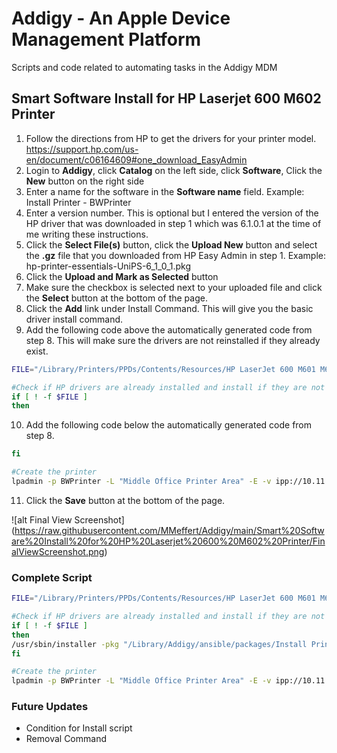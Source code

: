 # Addigy - An Apple Device Management Platform
Scripts and code related to automating tasks in the Addigy MDM

## Smart Software Install for HP Laserjet 600 M602 Printer
1. Follow the directions from HP to get the drivers for your printer model.
https://support.hp.com/us-en/document/c06164609#one_download_EasyAdmin
2. Login to **Addigy**, click **Catalog** on the left side, click **Software**, Click the **New** button on the right side
3. Enter a name for the software in the **Software name** field. Example: Install Printer - BWPrinter
4. Enter a version number.  This is optional but I entered the version of the HP driver that was downloaded in step 1 which was 6.1.0.1 at the time of me writing these instructions.
5. Click the **Select File(s)** button, click the **Upload New** button and select the **.gz** file that you downloaded from HP Easy Admin in step 1. Example: hp-printer-essentials-UniPS-6_1_0_1.pkg
6. Click the **Upload and Mark as Selected** button
7. Make sure the checkbox is selected next to your uploaded file and click the **Select** button at the bottom of the page.
8. Click the **Add** link under Install Command.  This will give you the basic driver install command.
9. Add the following code above the automatically generated code from step 8.  This will make sure the drivers are not reinstalled if they already exist.

```bash
FILE="/Library/Printers/PPDs/Contents/Resources/HP LaserJet 600 M601 M602 M603.gz"

#Check if HP drivers are already installed and install if they are not
if [ ! -f $FILE ]
then
```
10. Add the following code below the automatically generated code from step 8.

```bash
fi

#Create the printer
lpadmin -p BWPrinter -L "Middle Office Printer Area" -E -v ipp://10.11.1.127 -P "/Library/Printers/PPDs/Contents/Resources/HP LaserJet 600 M601 M602 M603.gz"
```
11. Click the **Save** button at the bottom of the page.

![alt Final View Screenshot] (https://raw.githubusercontent.com/MMeffert/Addigy/main/Smart%20Software%20Install%20for%20HP%20Laserjet%20600%20M602%20Printer/FinalViewScreenshot.png)

### Complete Script ###
```bash
FILE="/Library/Printers/PPDs/Contents/Resources/HP LaserJet 600 M601 M602 M603.gz"

#Check if HP drivers are already installed and install if they are not
if [ ! -f $FILE ]
then
/usr/sbin/installer -pkg "/Library/Addigy/ansible/packages/Install Printer - BWPrinter (1.0)/hp-printer-essentials-UniPS-6_1_0_1.pkg" -target /
fi

#Create the printer
lpadmin -p BWPrinter -L "Middle Office Printer Area" -E -v ipp://10.11.1.127 -P "/Library/Printers/PPDs/Contents/Resources/HP LaserJet 600 M601 M602 M603.gz"
```

### Future Updates ###
- Condition for Install script
- Removal Command
